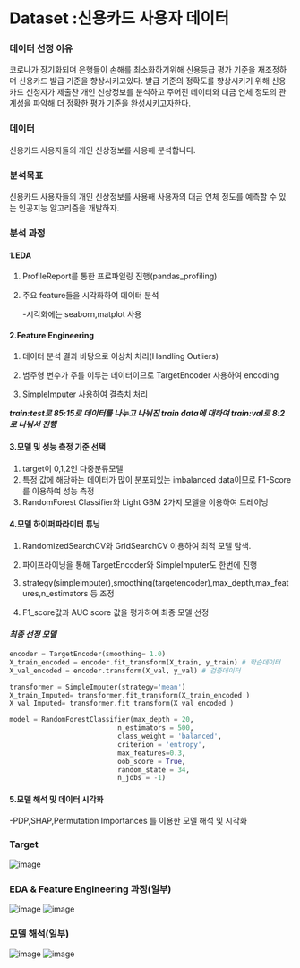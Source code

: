 # **Dataset :신용카드 사용자 데이터**

### **데이터 선정 이유**

코로나가 장기화되며 은행들이 손해를 최소화하기위해 신용등급 평가 기준을 재조정하며 신용카드 발급 기준을 향상시키고있다. 
발급 기준의 정확도를 향상시키기 위해 신용카드 신청자가 제출찬 개인 신상정보를 분석하고 주어진 데이터와 대금 연체 정도의 관계성을 파악해 더 정확한 평가 기준을 완성시키고자한다.  

### 데이터

신용카드 사용자들의 개인 신상정보를 사용해 분석합니다.  

### 분석목표

신용카드 사용자들의 개인 신상정보를 사용해 사용자의 대금 연체 정도를 예측할 수 있는 인공지능 알고리즘을 개발하자.  
 

### 분석 과정

#### **1.EDA**

1. ProfileReport를 통한 프로파일링 진행(pandas_profiling)

2. 주요 feature들을 시각화하여 데이터 분석

   -시각화에는 seaborn,matplot 사용
   
#### **2.Feature Engineering**

1. 데이터 분석 결과 바탕으로 이상치 처리(Handling Outliers)

2. 범주형 변수가 주를 이루는 데이터이므로 TargetEncoder 사용하여 encoding

3. SimpleImputer  사용하여 결측치 처리

***train:test로 85:15로 데이터를 나누고 나눠진 train data에 대하여 train:val로 8:2로 나눠서 진행*** 



#### **3.모델 및 성능 측정 기준 선택**

1. target이 0,1,2인 다중분류모델
2. 특정 값에 해당하는 데이터가 많이 분포되있는 imbalanced data이므로  F1-Score를 이용하여 성능 측정
3. RandomForest Classifier와 Light GBM 2가지 모델을 이용하여 트레이닝

#### **4.모델 하이퍼파라미터 튜닝**

1. RandomizedSearchCV와 GridSearchCV 이용하여 최적 모델 탐색.

2. 파이프라이닝을 통해 TargetEncoder와 SimpleImputer도 한번에 진행

3. strategy(simpleimputer),smoothing(targetencoder),max_depth,max_features,n_estimators 등 조정

4. F1_score값과  AUC score 값을 평가하여 최종 모델 선정

   

#### ***최종 선정 모델*** 

```python
encoder = TargetEncoder(smoothing= 1.0)
X_train_encoded = encoder.fit_transform(X_train, y_train) # 학습데이터
X_val_encoded = encoder.transform(X_val, y_val) # 검증데이터

transformer = SimpleImputer(strategy='mean')
X_train_Imputed= transformer.fit_transform(X_train_encoded )
X_val_Imputed= transformer.fit_transform(X_val_encoded )

model = RandomForestClassifier(max_depth = 20,
                           n_estimators = 500,
                           class_weight = 'balanced',
                           criterion = 'entropy',
                           max_features=0.3,  
                           oob_score = True,
                           random_state = 34,
                           n_jobs = -1)
```

#### **5.모델 해석 및 데이터 시각화**

-PDP,SHAP,Permutation Importances 를 이용한 모델 해석 및 시각화

### **Target**
![image](https://user-images.githubusercontent.com/59490892/119256812-6d4fd300-bbfd-11eb-8bdb-71e3344292f0.png)

### **EDA & Feature Engineering 과정(일부)**
![image](https://user-images.githubusercontent.com/59490892/118280855-8d014000-b507-11eb-808f-79bc309358eb.png)
![image](https://user-images.githubusercontent.com/59490892/118280892-97233e80-b507-11eb-8ed5-7cc588c068cc.png)

### **모델 해석(일부)**
![image](https://user-images.githubusercontent.com/59490892/118280656-6216ec00-b507-11eb-99b7-ba902bee30f1.png)
![image](https://user-images.githubusercontent.com/59490892/118280675-66430980-b507-11eb-8276-c7666398ca3d.png)

